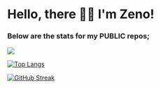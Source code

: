 # Hello, there 👋🏾 I'm Zeno!
### Below are the stats for my PUBLIC repos;


<picture>
  <source
    srcset="https://github-readme-stats.vercel.app/api?username=zenodavids&show_icons=true&theme=dark"
    media="(prefers-color-scheme: dark)"
  />
  <source
    srcset="https://github-readme-stats.vercel.app/api?username=zenodavids&show_icons=true"
    media="(prefers-color-scheme: light), (prefers-color-scheme: no-preference)"
  />
  <img src="https://github-readme-stats.vercel.app/api?username=zenodavids&show_icons=true" />
</picture>


[![Top Langs](https://github-readme-stats.vercel.app/api/top-langs/?username=zenodavids&layout=donut&langs_count=8)](https://github.com/zenodavids/github-readme-stats)

[![GitHub Streak](https://streak-stats.demolab.com/?user=zenodavids)](https://git.io/streak-stats)

